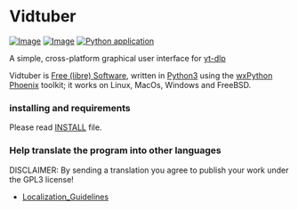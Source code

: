 # **Vidtuber**
[![Image](https://img.shields.io/static/v1?label=python&logo=python&message=3.9%20|%203.10%20|%203.11%20|%203.12&color=blue)](https://www.python.org/downloads/)
[![Image](https://img.shields.io/badge/license-GPLv3-orange)](https://github.com/jeanslack/Vidtuber/blob/master/LICENSE)
[![Python application](https://github.com/jeanslack/Vidtuber/actions/workflows/python-package.yml/badge.svg)](https://github.com/jeanslack/Vidtuber/actions/workflows/python-package.yml)

A simple, cross-platform graphical user interface for [yt-dlp](https://github.com/yt-dlp/yt-dlp)

Vidtuber is [Free (libre) Software](https://en.wikipedia.org/wiki/Free_software),
written in [Python3](https://www.python.org/) using the
[wxPython Phoenix](https://www.wxpython.org/) toolkit; it works on Linux, MacOs, Windows and FreeBSD.

### installing and requirements
Please read [INSTALL](https://github.com/jeanslack/Vidtuber/blob/main/INSTALL) file.

### Help translate the program into other languages
DISCLAIMER: By sending a translation you agree to publish your work under the GPL3 license!
- [Localization_Guidelines](https://github.com/jeanslack/Vidtuber/tree/main/docs/Localization_Guidelines)

